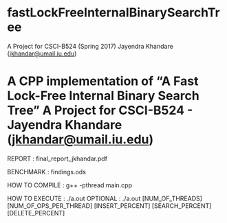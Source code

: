 # fastLockFreeInternalBinarySearchTree
A Project for CSCI-B524 (Spring 2017)
Jayendra Khandare (jkhandar@umail.iu.edu)

A CPP implementation  of “A Fast Lock-Free  Internal Binary Search  Tree”
A Project for CSCI-B524 - Jayendra Khandare (jkhandar@umail.iu.edu)
=============================================================================
REPORT : final_report_jkhandar.pdf

BENCHMARK : findings.ods

HOW TO COMPILE : g++ -pthread main.cpp

HOW TO EXECUTE : ./a.out
OPTIONAL : 	 ./a.out [NUM_OF_THREADS] [NUM_OF_OPS_PER_THREAD] [INSERT_PERCENT] [SEARCH_PERCENT] [DELETE_PERCENT]

